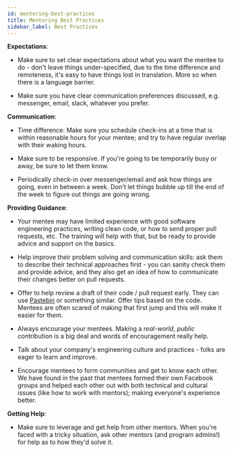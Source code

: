```yaml
---
id: mentoring-best-practices
title: Mentoring Best Practices
sidebar_label: Best Practices
---
```


**Expectations**:

* Make sure to set clear expectations about what you want the mentee to do - don't leave things under-specified, due to the time difference and remoteness, it's easy to have things lost in translation. More so when there is a language barrier.

* Make sure you have clear communication preferences discussed, e.g. messenger, email, slack, whatever you prefer.

**Communication**:

* Time difference: Make sure you schedule check-ins at a time that is within reasonable hours for your mentee; and try to have regular overlap with their waking hours.

* Make sure to be responsive. If you're going to be temporarily busy or away, be sure to let them know.

* Periodically check-in over messenger/email and ask how things are going, even in between a week. Don't let things bubble up till the end of the week to figure out things are going wrong.

**Providing Guidance**:

* Your mentee may have limited experience with good software engineering practices, writing clean code, or how to send proper pull requests, etc. The training will help with that, but be ready to provide advice and support on the basics.

* Help improve their problem solving and communication skills: ask them to describe their technical approaches first - you can sanity check them and provide advice, and they also get an idea of how to communicate their changes better on pull requests.

* Offer to help review a draft of their code / pull request early. They can use [Pastebin](https://pastebin.com/) or something similar. Offer tips based on the code. Mentees are often scared of making that first jump and this will make it easier for them.

* Always encourage your mentees. Making a *real-world*, *public* contribution is a big deal and words of encouragement really help.

* Talk about your company's engineering culture and practices - folks are eager to learn and improve.

* Encourage mentees to form communities and get to know each other. We have found in the past that mentees formed their own Facebook groups and helped each other out with both technical and cultural issues (like how to work with mentors); making everyone's experience better.

**Getting Help**:

* Make sure to leverage and get help from other mentors. When you're faced with a tricky situation, ask other mentors (and program admins!) for help as to how they'd solve it.